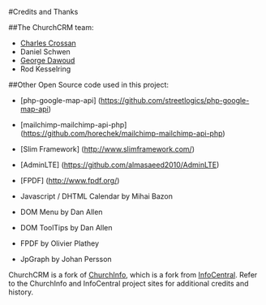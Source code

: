 #Credits and Thanks

##The ChurchCRM team:
  

  * [Charles Crossan](http://www.ccrossan.com)
  * Daniel Schwen
  * [George Dawoud](http://blog.dawouds.com/)
  * Rod Kesselring
  
  



##Other Open Source code used in this project:
* [php-google-map-api] (https://github.com/streetlogics/php-google-map-api)
* [mailchimp-mailchimp-api-php] (https://github.com/horechek/mailchimp-mailchimp-api-php)
* [Slim Framework] (http://www.slimframework.com/)
* [AdminLTE] (https://github.com/almasaeed2010/AdminLTE)
* [FPDF] (http://www.fpdf.org/)

*	Javascript / DHTML Calendar by Mihai Bazon
*	DOM Menu by Dan Allen
*	DOM ToolTips by Dan Allen
*	FPDF by Olivier Plathey
*	JpGraph by Johan Persson

ChurchCRM is a fork of [ChurchInfo](http://www.churchdb.org/), which is a fork from [InfoCentral](https://sourceforge.net/projects/infocentral/).  Refer to the ChurchInfo and InfoCentral project sites for additional credits and history.
